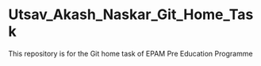 # Utsav_Akash_Naskar_Git_Home_Task
This repository is for the Git home task of EPAM Pre Education Programme
